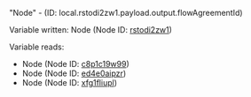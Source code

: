 "Node" - (ID: local.rstodi2zw1.payload.output.flowAgreementId)

Variable written:
Node (Node ID: [rstodi2zw1](../nodes/rstodi2zw1.md))

Variable reads:
* Node (Node ID: [c8p1c19w99](../nodes/c8p1c19w99.md))
* Node (Node ID: [ed4e0aipzr](../nodes/ed4e0aipzr.md))
* Node (Node ID: [xfg1fliupl](../nodes/xfg1fliupl.md))
